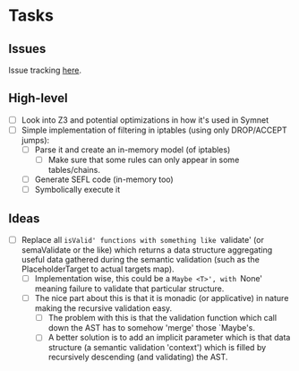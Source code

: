 # Tasks

## Issues
Issue tracking [here](https://github.com/calincru/iptables-sefl/issues).

## High-level
- [ ] Look into Z3 and potential optimizations in how it's used in Symnet
- [ ] Simple implementation of filtering in iptables (using only DROP/ACCEPT jumps):
    - [ ] Parse it and create an in-memory model (of iptables)
        - [ ] Make sure that some rules can only appear in some tables/chains.
    - [ ] Generate SEFL code (in-memory too)
    - [ ] Symbolically execute it

## Ideas
- [ ] Replace all `isValid' functions with something like `validate' (or
  semaValidate or the like) which returns a data structure aggregating useful
  data gathered during the semantic validation (such as the PlaceholderTarget
  to actual targets map).
    - [ ] Implementation wise, this could be a `Maybe <T>', with `None' meaning
    failure to validate that particular structure.
    - [ ] The nice part about this is that it is monadic (or applicative) in
      nature making the recursive validation easy.
        - [ ] The problem with this is that the validation function which call
          down the AST has to somehow 'merge' those `Maybe's.
        - [ ] A better solution is to add an implicit parameter which is that
          data structure (a semantic validation 'context') which is filled by
          recursively descending (and validating) the AST.
